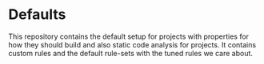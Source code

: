 # Defaults

This repository contains the default setup for projects with properties for how they should build
and also static code analysis for projects.
It contains custom rules and the default rule-sets with the tuned rules we care about.